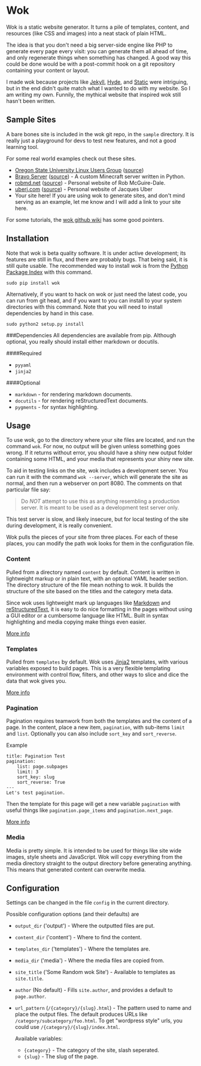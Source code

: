 Wok
===
Wok is a static website generator. It turns a pile of templates,
content, and resources (like CSS and images) into a neat stack of plain
HTML.

The idea is that you don't need a big server-side engine like PHP to
generate every page every visit: you can generate them all ahead of
time, and only regenerate things when something has changed. A good way
this could be done would be with a post-commit hook on a git repository
containing your content or layout.

I made wok because projects like [Jekyll][jekyll], [Hyde][hyde], and
[Static][static] were intriguing, but in the end didn't quite match what
I wanted to do with my website. So I am writing my own. Funnily, the
mythical website that inspired wok still hasn't been written.

[jekyll]: https://github.com/mojombo/jekyll
[hyde]: https://github.com/lakshmivyas/hyde 
[static]: http://static.newqdev.com/ 

Sample Sites
------------
A bare bones site is included in the wok git repo, in the `sample` directory.
It is really just a playground for devs to test new features, and not a good
learning tool.

For some real world examples check out these sites.

-    [Oregon State University Linux Users Group](http://lug.oregonstate.edu)
     ([source](https://github.com/OSULUG/OSULUG-Website))
-    [Bravo Server](http://bravoserver.org)
     ([source](https://github.com/MostAwesomeDude/bravo/tree/master/website)) -
     A custom Minecraft server written in Python.
-    [robmd.net](http://robmd.net)
     ([source](https://github.com/robatron/robmd.net)) - Personal website of
     Rob McGuire-Dale.
-    [uberj.com](http://www.uberj.com)
     ([source](https://github.com/uberj/wbsite)) - Personal website of Jacques
     Uber
-    Your site here! If you are using wok to generate sites, and don't mind
     serving as an example, let me know and I will add a link to your site
     here.

For some tutorials, the [wok github wiki][wiki] has some good pointers.

[wiki]: https://github.com/mythmon/wok/wiki

Installation
------------
Note that wok is beta quality software. It is under active development;
its features are still in flux, and there are probably bugs. That being
said, it is still quite usable. The recommended way to install wok is
from the [Python Package Index][pypi] with this command.

    sudo pip install wok

Alternatively, if you want to hack on wok or just need the latest code,
you can run from git head, and if you want to you can install to your
system directories with this command. Note that you will need to install
dependencies by hand in this case.

    sudo python2 setup.py install

[pypi]: http://pypi.python.org/pypi

###Dependencies
All dependencies are available from pip. Although optional, you really should
install either markdown or docutils.

####Required

-   `pyyaml`
-   `jinja2`

####Optional

-   `markdown` - for rendering markdown documents.
-   `docutils` - for rendering reStructuredText documents.
-   `pygments` - for syntax highlighting.

Usage
-----
To use wok, go to the directory where your site files are located, and
run the command `wok`. For now, no output will be given unless something
goes wrong. If it returns without error, you should have a shiny new
output folder containing some HTML, and your media that represents your
shiny new site.

To aid in testing links on the site, wok includes a development server.
You can run it with the command `wok --server`, which will generate the
site as normal, and then run a webserver on port 8080. The comments on
that particular file say:

> Do *NOT* attempt to use this as anything resembling a production
> server. It is meant to be used as a development test server only.

This test server is slow, and likely insecure, but for local testing of
the site during development, it is really convenient.

Wok pulls the pieces of your site from three places. For each of these
places, you can modify the path wok looks for them in the configuration
file.

### Content ###
Pulled from a directory named `content` by default. Content is written
in lightweight markup or in plain text, with an optional YAML header
section. The directory structure of the file mean nothing to wok. It
builds the structure of the site based on the titles and the category
meta data.

Since wok uses lightweight mark up languages like [Markdown][mkd] and
[reStructuredText][rst], it is easy to do nice formatting in the pages
without using a GUI editor or a cumbersome language like HTML. Built in
syntax highlighting and media copying make things even easier.

[mkd]: http://daringfireball.net/projects/markdown/
[rst]: http://docutils.sourceforge.net/rst.html

[More info][more_content]

[more_content]: https://github.com/mythmon/wok/wiki/Content

### Templates ###
Pulled from `templates` by default. Wok uses [Jinja2][jinja] templates,
with various variables exposed to build pages. This is a very flexible
templating environment with control flow, filters, and other ways to
slice and dice the data that wok gives you.

[More info][more_templates]

[more_templates]: https://github.com/mythmon/wok/wiki/Templates
[jinja]: http://jinja.pocoo.org/

### Pagination ###
Pagination requires teamwork from both the templates and the content of a page.
In the content, place a new item, `pagination`, with sub-items `limit` and
`list`. Optionally you can also include `sort_key` and `sort_reverse`.

Example

    title: Pagination Test
    pagination:
        list: page.subpages
        limit: 3
        sort_key: slug
        sort_reverse: True
    ---
    Let's test pagination.

Then the template for this page will get a new variable `pagination` with
useful things like `pagination.page_items` and `pagination.next_page`.

[More info][more_pagination]

[more_pagination]: https://github.com/mythmon/wok/wiki/Pagination

### Media ###
Media is pretty simple. It is intended to be used for things like site wide
images, style sheets and JavaScript. Wok will copy everything from the media
directory straight to the output directory before generating anything. This
means that generated content can overwrite media.

Configuration
-------------
Settings can be changed in the file `config` in the current directory.

Possible configuration options (and their defaults) are

-   `output_dir` ('output') - Where the outputted files are put.
-   `content_dir` ('content') - Where to find the content.
-   `templates_dir` ('templates') - Where the templates are.
-   `media_dir` ('media') - Where the media files are copied from.
-   `site_title` ('Some Random wok Site') - Available to templates as
    `site.title`.
-   `author` (No default) - Fills `site.author`, and provides a default to
    `page.author`.
-   `url_pattern` (`/{category}/{slug}.html`) - The pattern used to name and
    place the output files. The default produces URLs like
    `/category/subcategory/foo.html`. To get "wordpress style" urls, you could
    use `/{category}/{slug}/index.html`.

    Available variables:

    -   `{category}` - The category of the site, slash seperated.
    -   `{slug}` - The slug of the page.
